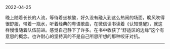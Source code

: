 2022-04-25

晚上随着长长的人流，等待着坐核酸，好久没有融入到这么热闹的场面，晚风吹得很舒服，带着一瓶水，听着经典的粤语歌曲，在微信读书读着《认知觉醒》，就这样慢慢随着队伍前进。感觉自己静下了许多。在书中收获了“舒适区的边缘”这个有意思的概念。也许耐心的坚持真的不是自己所思所想的那种咬牙对抗。

-----------

